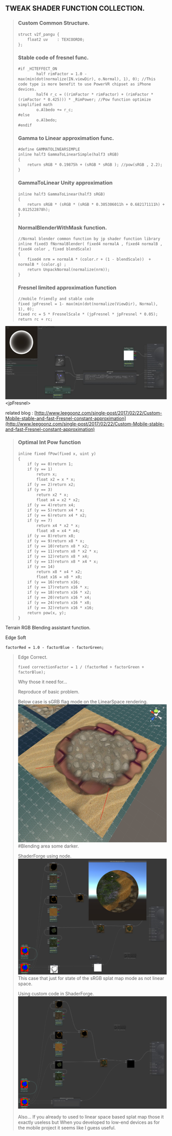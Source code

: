 ## TWEAK SHADER FUNCTION COLLECTION.

> ### Custom Common Structure.
>
> ```
> struct v2f_pangu {
>     float2 uv    : TEXCOORD0;
> };
> ```
>
> ### Stable code of fresnel func.
>
> ```
> #if _HITEFFECT_ON
>         half rimFactor = 1.0 - max(min(dot(normalize(IN.viewDir), o.Normal), 1), 0); //This code type is more benefit to use PowerVR chipset as iPhone devices.
>         half4 r_c = ((rimFactor * rimFactor) + (rimFactor * (rimFactor * 0.425))) * _RimPower; //Pow function optimize simplified math 
>         o.Albedo += r_c;
> #else
>         o.Albedo;
> #endif
> ```
>
> ### Gamma to Linear approximation func.
>
> ```
> #define GAMMATOLINEARSIMPLE
> inline half3 GammaToLinearSimple(half3 sRGB)
> {
>     return sRGB * 0.19875h + (sRGB * sRGB ); //pow(sRGB , 2.2);
> }
> ```
>
> ### GammaToLinear Unity approximation
>
> ```
> inline half3 GammaToLinear(half3 sRGB)
> {
>     return sRGB * (sRGB * (sRGB * 0.305306011h + 0.682171111h) + 0.012522878h);
> }
> ```
>
> ### NormalBlenderWithMask function.
>
> ```
> //Normal blender common function by jp shader function library 
> inline fixed3 fNormalBlender( fixed4 normalA , fixed4 normalB , fixed4 color , fixed blendScale)
> {
>     fixed4 nrm = normalA * (color.r + (1 - blendScale))  +  normalB * (color.g) ;
>     return UnpackNormal(normalize(nrm));
> }
> ```
>
> ### Fresnel limited approximation function
>
> ```
> //mobile friendly and stable code
> fixed jpFresnel = 1- max(min(dot(normalize(ViewDir), Normal), 1), 0);
> fixed rc = 5 * FresnelScale * (jpFresnel * jpFresnel * 0.05);
> return rc + rc;
> ```

![](/assets/20170223_001128.jpg)&lt;jpFresnel&gt;

related blog : [http://www.leegoonz.com/single-post/2017/02/22/Custom-Mobile-stable-and-fast-Fresnel-constant-approximation](http://www.leegoonz.com/single-post/2017/02/22/Custom-Mobile-stable-and-fast-Fresnel-constant-approximation)

> ### 
>
> ### Optimal Int Pow function
>
> ```
> inline fixed fPow(fixed x, uint y)
> {
>     if (y == 0)return 1;
>     if (y == 1)
>         return x;
>         float x2 = x * x;
>     if (y == 2)return x2;
>     if (y == 3)
>         return x2 * x;
>         float x4 = x2 * x2;
>     if (y == 4)return x4;
>     if (y == 5)return x4 * x;
>     if (y == 6)return x4 * x2;
>     if (y == 7)
>         return x4 * x2 * x;
>         float x8 = x4 * x4;
>     if (y == 8)return x8;
>     if (y == 9)return x8 * x;
>     if (y == 10)return x8 * x2;
>     if (y == 11)return x8 * x2 * x;
>     if (y == 12)return x8 * x4;
>     if (y == 13)return x8 * x4 * x;
>     if (y == 14)
>         return x8 * x4 * x2;
>         float x16 = x8 * x8;
>     if (y == 16)return x16;
>     if (y == 17)return x16 * x;
>     if (y == 18)return x16 * x2;
>     if (y == 20)return x16 * x4;
>     if (y == 24)return x16 * x8;
>     if (y == 32)return x16 * x16;
>     return pow(x, y);
> }
> ```

Terrain RGB Blending assistant function.

Edge Soft

```
factorRed = 1.0 - factorBlue - factorGreen;
```

> Edge Correct.
>
> ```
> fixed correctionFactor = 1 / (factorRed + factorGreen + factorBlue);
> ```
>
> Why those it need for...
>
> Reproduce of basic problem.
>
> Below case is sGRB flag mode on the LinearSpace rendering.![](/assets/20170307_215248.jpg)\#Blending area some darker.
>
> ShaderForge using node.![](/assets/sf_rgb_blendingcorrection_372017.jpg)This case that just for state of the sRGB splat map mode as not linear space.
>
> Using custom code in ShaderForge.![](/assets/sf_rgb_blendingcorrection_372018.jpg)
>
> Also... If you already to used to linear space based splat map those it exactly useless but When you developed to low-end devices as for the mobile project it seems like I guess useful.



